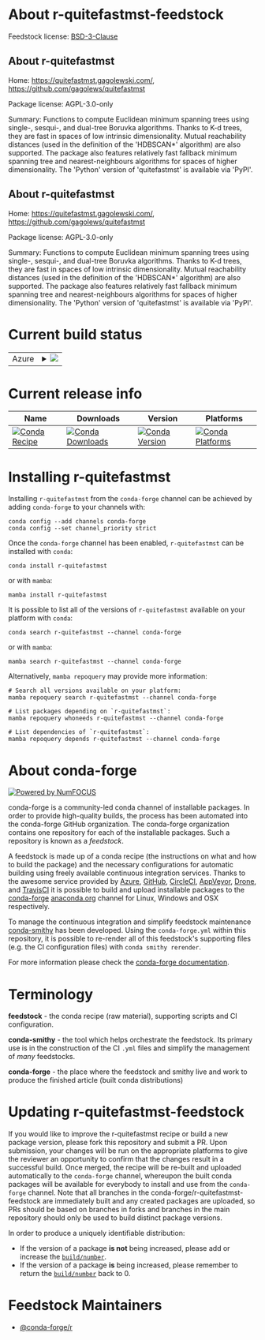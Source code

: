 About r-quitefastmst-feedstock
==============================

Feedstock license: [BSD-3-Clause](https://github.com/conda-forge/r-quitefastmst-feedstock/blob/main/LICENSE.txt)


About r-quitefastmst
--------------------

Home: https://quitefastmst.gagolewski.com/, https://github.com/gagolews/quitefastmst

Package license: AGPL-3.0-only

Summary: Functions to compute Euclidean minimum spanning trees using single-, sesqui-, and dual-tree Boruvka algorithms.  Thanks to K-d trees, they are fast in spaces of low intrinsic dimensionality.  Mutual reachability distances (used in the definition of the 'HDBSCAN*' algorithm) are also supported.  The package also features relatively fast fallback minimum spanning tree and nearest-neighbours algorithms for spaces of higher dimensionality.  The 'Python' version of 'quitefastmst' is available via 'PyPI'.

About r-quitefastmst
--------------------

Home: https://quitefastmst.gagolewski.com/, https://github.com/gagolews/quitefastmst

Package license: AGPL-3.0-only

Summary: Functions to compute Euclidean minimum spanning trees using single-, sesqui-, and dual-tree Boruvka algorithms.  Thanks to K-d trees, they are fast in spaces of low intrinsic dimensionality.  Mutual reachability distances (used in the definition of the 'HDBSCAN*' algorithm) are also supported.  The package also features relatively fast fallback minimum spanning tree and nearest-neighbours algorithms for spaces of higher dimensionality.  The 'Python' version of 'quitefastmst' is available via 'PyPI'.

Current build status
====================


<table>
    
  <tr>
    <td>Azure</td>
    <td>
      <details>
        <summary>
          <a href="https://dev.azure.com/conda-forge/feedstock-builds/_build/latest?definitionId=26291&branchName=main">
            <img src="https://dev.azure.com/conda-forge/feedstock-builds/_apis/build/status/r-quitefastmst-feedstock?branchName=main">
          </a>
        </summary>
        <table>
          <thead><tr><th>Variant</th><th>Status</th></tr></thead>
          <tbody><tr>
              <td>linux_64_r_base4.3</td>
              <td>
                <a href="https://dev.azure.com/conda-forge/feedstock-builds/_build/latest?definitionId=26291&branchName=main">
                  <img src="https://dev.azure.com/conda-forge/feedstock-builds/_apis/build/status/r-quitefastmst-feedstock?branchName=main&jobName=linux&configuration=linux%20linux_64_r_base4.3" alt="variant">
                </a>
              </td>
            </tr><tr>
              <td>linux_64_r_base4.4</td>
              <td>
                <a href="https://dev.azure.com/conda-forge/feedstock-builds/_build/latest?definitionId=26291&branchName=main">
                  <img src="https://dev.azure.com/conda-forge/feedstock-builds/_apis/build/status/r-quitefastmst-feedstock?branchName=main&jobName=linux&configuration=linux%20linux_64_r_base4.4" alt="variant">
                </a>
              </td>
            </tr><tr>
              <td>osx_64_r_base4.3</td>
              <td>
                <a href="https://dev.azure.com/conda-forge/feedstock-builds/_build/latest?definitionId=26291&branchName=main">
                  <img src="https://dev.azure.com/conda-forge/feedstock-builds/_apis/build/status/r-quitefastmst-feedstock?branchName=main&jobName=osx&configuration=osx%20osx_64_r_base4.3" alt="variant">
                </a>
              </td>
            </tr><tr>
              <td>osx_64_r_base4.4</td>
              <td>
                <a href="https://dev.azure.com/conda-forge/feedstock-builds/_build/latest?definitionId=26291&branchName=main">
                  <img src="https://dev.azure.com/conda-forge/feedstock-builds/_apis/build/status/r-quitefastmst-feedstock?branchName=main&jobName=osx&configuration=osx%20osx_64_r_base4.4" alt="variant">
                </a>
              </td>
            </tr><tr>
              <td>win_64_r_base4.3</td>
              <td>
                <a href="https://dev.azure.com/conda-forge/feedstock-builds/_build/latest?definitionId=26291&branchName=main">
                  <img src="https://dev.azure.com/conda-forge/feedstock-builds/_apis/build/status/r-quitefastmst-feedstock?branchName=main&jobName=win&configuration=win%20win_64_r_base4.3" alt="variant">
                </a>
              </td>
            </tr><tr>
              <td>win_64_r_base4.4</td>
              <td>
                <a href="https://dev.azure.com/conda-forge/feedstock-builds/_build/latest?definitionId=26291&branchName=main">
                  <img src="https://dev.azure.com/conda-forge/feedstock-builds/_apis/build/status/r-quitefastmst-feedstock?branchName=main&jobName=win&configuration=win%20win_64_r_base4.4" alt="variant">
                </a>
              </td>
            </tr>
          </tbody>
        </table>
      </details>
    </td>
  </tr>
</table>

Current release info
====================

| Name | Downloads | Version | Platforms |
| --- | --- | --- | --- |
| [![Conda Recipe](https://img.shields.io/badge/recipe-r--quitefastmst-green.svg)](https://anaconda.org/conda-forge/r-quitefastmst) | [![Conda Downloads](https://img.shields.io/conda/dn/conda-forge/r-quitefastmst.svg)](https://anaconda.org/conda-forge/r-quitefastmst) | [![Conda Version](https://img.shields.io/conda/vn/conda-forge/r-quitefastmst.svg)](https://anaconda.org/conda-forge/r-quitefastmst) | [![Conda Platforms](https://img.shields.io/conda/pn/conda-forge/r-quitefastmst.svg)](https://anaconda.org/conda-forge/r-quitefastmst) |

Installing r-quitefastmst
=========================

Installing `r-quitefastmst` from the `conda-forge` channel can be achieved by adding `conda-forge` to your channels with:

```
conda config --add channels conda-forge
conda config --set channel_priority strict
```

Once the `conda-forge` channel has been enabled, `r-quitefastmst` can be installed with `conda`:

```
conda install r-quitefastmst
```

or with `mamba`:

```
mamba install r-quitefastmst
```

It is possible to list all of the versions of `r-quitefastmst` available on your platform with `conda`:

```
conda search r-quitefastmst --channel conda-forge
```

or with `mamba`:

```
mamba search r-quitefastmst --channel conda-forge
```

Alternatively, `mamba repoquery` may provide more information:

```
# Search all versions available on your platform:
mamba repoquery search r-quitefastmst --channel conda-forge

# List packages depending on `r-quitefastmst`:
mamba repoquery whoneeds r-quitefastmst --channel conda-forge

# List dependencies of `r-quitefastmst`:
mamba repoquery depends r-quitefastmst --channel conda-forge
```


About conda-forge
=================

[![Powered by
NumFOCUS](https://img.shields.io/badge/powered%20by-NumFOCUS-orange.svg?style=flat&colorA=E1523D&colorB=007D8A)](https://numfocus.org)

conda-forge is a community-led conda channel of installable packages.
In order to provide high-quality builds, the process has been automated into the
conda-forge GitHub organization. The conda-forge organization contains one repository
for each of the installable packages. Such a repository is known as a *feedstock*.

A feedstock is made up of a conda recipe (the instructions on what and how to build
the package) and the necessary configurations for automatic building using freely
available continuous integration services. Thanks to the awesome service provided by
[Azure](https://azure.microsoft.com/en-us/services/devops/), [GitHub](https://github.com/),
[CircleCI](https://circleci.com/), [AppVeyor](https://www.appveyor.com/),
[Drone](https://cloud.drone.io/welcome), and [TravisCI](https://travis-ci.com/)
it is possible to build and upload installable packages to the
[conda-forge](https://anaconda.org/conda-forge) [anaconda.org](https://anaconda.org/)
channel for Linux, Windows and OSX respectively.

To manage the continuous integration and simplify feedstock maintenance
[conda-smithy](https://github.com/conda-forge/conda-smithy) has been developed.
Using the ``conda-forge.yml`` within this repository, it is possible to re-render all of
this feedstock's supporting files (e.g. the CI configuration files) with ``conda smithy rerender``.

For more information please check the [conda-forge documentation](https://conda-forge.org/docs/).

Terminology
===========

**feedstock** - the conda recipe (raw material), supporting scripts and CI configuration.

**conda-smithy** - the tool which helps orchestrate the feedstock.
                   Its primary use is in the construction of the CI ``.yml`` files
                   and simplify the management of *many* feedstocks.

**conda-forge** - the place where the feedstock and smithy live and work to
                  produce the finished article (built conda distributions)


Updating r-quitefastmst-feedstock
=================================

If you would like to improve the r-quitefastmst recipe or build a new
package version, please fork this repository and submit a PR. Upon submission,
your changes will be run on the appropriate platforms to give the reviewer an
opportunity to confirm that the changes result in a successful build. Once
merged, the recipe will be re-built and uploaded automatically to the
`conda-forge` channel, whereupon the built conda packages will be available for
everybody to install and use from the `conda-forge` channel.
Note that all branches in the conda-forge/r-quitefastmst-feedstock are
immediately built and any created packages are uploaded, so PRs should be based
on branches in forks and branches in the main repository should only be used to
build distinct package versions.

In order to produce a uniquely identifiable distribution:
 * If the version of a package **is not** being increased, please add or increase
   the [``build/number``](https://docs.conda.io/projects/conda-build/en/latest/resources/define-metadata.html#build-number-and-string).
 * If the version of a package **is** being increased, please remember to return
   the [``build/number``](https://docs.conda.io/projects/conda-build/en/latest/resources/define-metadata.html#build-number-and-string)
   back to 0.

Feedstock Maintainers
=====================

* [@conda-forge/r](https://github.com/orgs/conda-forge/teams/r/)


